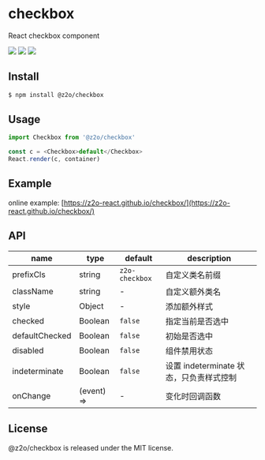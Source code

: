 # checkbox

React checkbox component

[![](https://img.shields.io/npm/v/@z2o/checkbox.svg)](https://www.npmjs.com/package/@z2o/checkbox)
[![](https://img.shields.io/npm/dm/@z2o/checkbox.svg)](https://www.npmjs.com/package/@z2o/checkbox)
[![](https://img.shields.io/github/license/z2o-react/checkbox.svg)](https://github.com/z2o-react/checkbox/blob/master/LICENSE)

## Install

```bash
$ npm install @z2o/checkbox
```

## Usage

```javascript
import Checkbox from '@z2o/checkbox'

const c = <Checkbox>default</Checkbox>
React.render(c, container)
```

## Example

online example: [https://z2o-react.github.io/checkbox/](https://z2o-react.github.io/checkbox/)

## API

| name           | type       | default        | description                             |
| -------------- | ---------- | -------------- | --------------------------------------- |
| prefixCls      | string     | `z2o-checkbox` | 自定义类名前缀                          |
| className      | string     | -              | 自定义额外类名                          |
| style          | Object     | -              | 添加额外样式                            |
| checked        | Boolean    | `false`        | 指定当前是否选中                        |
| defaultChecked | Boolean    | `false`        | 初始是否选中                            |
| disabled       | Boolean    | `false`        | 组件禁用状态                            |
| indeterminate  | Boolean    | `false`        | 设置 indeterminate 状态，只负责样式控制 |
| onChange       | (event) => | -              | 变化时回调函数                          |

## License

@z2o/checkbox is released under the MIT license.
